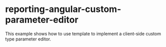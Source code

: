 # reporting-angular-custom-parameter-editor
This example shows how to use template to implement a client-side custom type parameter editor. 
